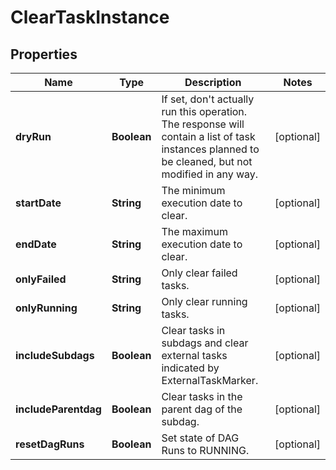 

# ClearTaskInstance

## Properties

Name | Type | Description | Notes
------------ | ------------- | ------------- | -------------
**dryRun** | **Boolean** | If set, don&#39;t actually run this operation. The response will contain a list of task instances planned to be cleaned, but not modified in any way.  |  [optional]
**startDate** | **String** | The minimum execution date to clear. |  [optional]
**endDate** | **String** | The maximum execution date to clear. |  [optional]
**onlyFailed** | **String** | Only clear failed tasks. |  [optional]
**onlyRunning** | **String** | Only clear running tasks. |  [optional]
**includeSubdags** | **Boolean** | Clear tasks in subdags and clear external tasks indicated by ExternalTaskMarker. |  [optional]
**includeParentdag** | **Boolean** | Clear tasks in the parent dag of the subdag. |  [optional]
**resetDagRuns** | **Boolean** | Set state of DAG Runs to RUNNING. |  [optional]



